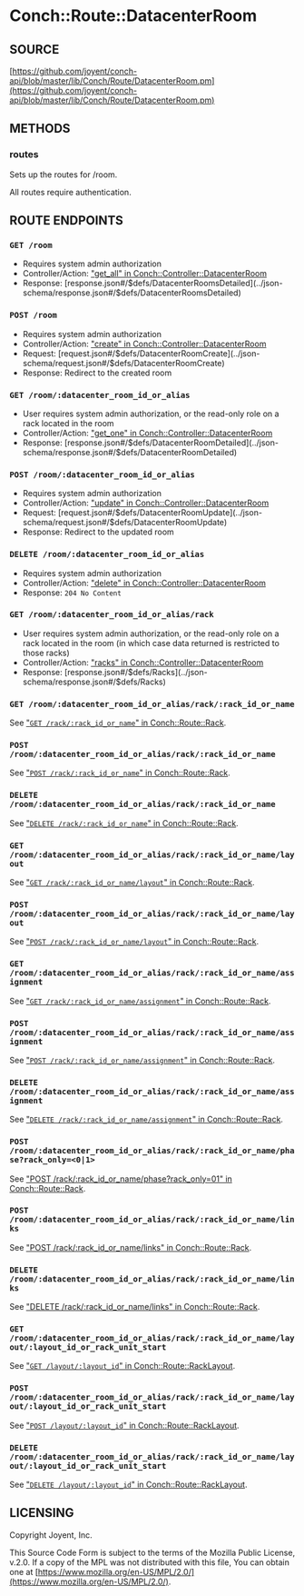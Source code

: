 # Conch::Route::DatacenterRoom

## SOURCE

[https://github.com/joyent/conch-api/blob/master/lib/Conch/Route/DatacenterRoom.pm](https://github.com/joyent/conch-api/blob/master/lib/Conch/Route/DatacenterRoom.pm)

## METHODS

### routes

Sets up the routes for /room.

All routes require authentication.

## ROUTE ENDPOINTS

### `GET /room`

- Requires system admin authorization
- Controller/Action: ["get\_all" in Conch::Controller::DatacenterRoom](../modules/Conch%3A%3AController%3A%3ADatacenterRoom#get_all)
- Response: [response.json#/$defs/DatacenterRoomsDetailed](../json-schema/response.json#/$defs/DatacenterRoomsDetailed)

### `POST /room`

- Requires system admin authorization
- Controller/Action: ["create" in Conch::Controller::DatacenterRoom](../modules/Conch%3A%3AController%3A%3ADatacenterRoom#create)
- Request: [request.json#/$defs/DatacenterRoomCreate](../json-schema/request.json#/$defs/DatacenterRoomCreate)
- Response: Redirect to the created room

### `GET /room/:datacenter_room_id_or_alias`

- User requires system admin authorization, or the read-only role on a rack located in
the room
- Controller/Action: ["get\_one" in Conch::Controller::DatacenterRoom](../modules/Conch%3A%3AController%3A%3ADatacenterRoom#get_one)
- Response: [response.json#/$defs/DatacenterRoomDetailed](../json-schema/response.json#/$defs/DatacenterRoomDetailed)

### `POST /room/:datacenter_room_id_or_alias`

- Requires system admin authorization
- Controller/Action: ["update" in Conch::Controller::DatacenterRoom](../modules/Conch%3A%3AController%3A%3ADatacenterRoom#update)
- Request: [request.json#/$defs/DatacenterRoomUpdate](../json-schema/request.json#/$defs/DatacenterRoomUpdate)
- Response: Redirect to the updated room

### `DELETE /room/:datacenter_room_id_or_alias`

- Requires system admin authorization
- Controller/Action: ["delete" in Conch::Controller::DatacenterRoom](../modules/Conch%3A%3AController%3A%3ADatacenterRoom#delete)
- Response: `204 No Content`

### `GET /room/:datacenter_room_id_or_alias/rack`

- User requires system admin authorization, or the read-only role on a rack located in
the room (in which case data returned is restricted to those racks)
- Controller/Action: ["racks" in Conch::Controller::DatacenterRoom](../modules/Conch%3A%3AController%3A%3ADatacenterRoom#racks)
- Response: [response.json#/$defs/Racks](../json-schema/response.json#/$defs/Racks)

### `GET /room/:datacenter_room_id_or_alias/rack/:rack_id_or_name`

See ["`GET /rack/:rack_id_or_name`" in Conch::Route::Rack](../modules/Conch%3A%3ARoute%3A%3ARack#get-rackrack_id_or_name).

### `POST /room/:datacenter_room_id_or_alias/rack/:rack_id_or_name`

See ["`POST /rack/:rack_id_or_name`" in Conch::Route::Rack](../modules/Conch%3A%3ARoute%3A%3ARack#post-rackrack_id_or_name).

### `DELETE /room/:datacenter_room_id_or_alias/rack/:rack_id_or_name`

See ["`DELETE /rack/:rack_id_or_name`" in Conch::Route::Rack](../modules/Conch%3A%3ARoute%3A%3ARack#delete-rackrack_id_or_name).

### `GET /room/:datacenter_room_id_or_alias/rack/:rack_id_or_name/layout`

See ["`GET /rack/:rack_id_or_name/layout`" in Conch::Route::Rack](../modules/Conch%3A%3ARoute%3A%3ARack#get-rackrack_id_or_namelayout).

### `POST /room/:datacenter_room_id_or_alias/rack/:rack_id_or_name/layout`

See ["`POST /rack/:rack_id_or_name/layout`" in Conch::Route::Rack](../modules/Conch%3A%3ARoute%3A%3ARack#post-rackrack_id_or_namelayout).

### `GET /room/:datacenter_room_id_or_alias/rack/:rack_id_or_name/assignment`

See ["`GET /rack/:rack_id_or_name/assignment`" in Conch::Route::Rack](../modules/Conch%3A%3ARoute%3A%3ARack#get-rackrack_id_or_nameassignment).

### `POST /room/:datacenter_room_id_or_alias/rack/:rack_id_or_name/assignment`

See ["`POST /rack/:rack_id_or_name/assignment`" in Conch::Route::Rack](../modules/Conch%3A%3ARoute%3A%3ARack#post-rackrack_id_or_nameassignment).

### `DELETE /room/:datacenter_room_id_or_alias/rack/:rack_id_or_name/assignment`

See ["`DELETE /rack/:rack_id_or_name/assignment`" in Conch::Route::Rack](../modules/Conch%3A%3ARoute%3A%3ARack#delete-rackrack_id_or_nameassignment).

### `POST /room/:datacenter_room_id_or_alias/rack/:rack_id_or_name/phase?rack_only=<0|1>`

See ["POST /rack/:rack\_id\_or\_name/phase?rack\_only=01" in Conch::Route::Rack](../modules/Conch%3A%3ARoute%3A%3ARack#post-rackrack_id_or_namephaserack_only01).

### `POST /room/:datacenter_room_id_or_alias/rack/:rack_id_or_name/links`

See ["POST /rack/:rack\_id\_or\_name/links" in Conch::Route::Rack](../modules/Conch%3A%3ARoute%3A%3ARack#post-rackrack_id_or_namelinks).

### `DELETE /room/:datacenter_room_id_or_alias/rack/:rack_id_or_name/links`

See ["DELETE /rack/:rack\_id\_or\_name/links" in Conch::Route::Rack](../modules/Conch%3A%3ARoute%3A%3ARack#delete-rackrack_id_or_namelinks).

### `GET /room/:datacenter_room_id_or_alias/rack/:rack_id_or_name/layout/:layout_id_or_rack_unit_start`

See ["`GET /layout/:layout_id`" in Conch::Route::RackLayout](../modules/Conch%3A%3ARoute%3A%3ARackLayout#get-layoutlayout_id).

### `POST /room/:datacenter_room_id_or_alias/rack/:rack_id_or_name/layout/:layout_id_or_rack_unit_start`

See ["`POST /layout/:layout_id`" in Conch::Route::RackLayout](../modules/Conch%3A%3ARoute%3A%3ARackLayout#post-layoutlayout_id).

### `DELETE /room/:datacenter_room_id_or_alias/rack/:rack_id_or_name/layout/:layout_id_or_rack_unit_start`

See ["`DELETE /layout/:layout_id`" in Conch::Route::RackLayout](../modules/Conch%3A%3ARoute%3A%3ARackLayout#delete-layoutlayout_id).

## LICENSING

Copyright Joyent, Inc.

This Source Code Form is subject to the terms of the Mozilla Public License,
v.2.0. If a copy of the MPL was not distributed with this file, You can obtain
one at [https://www.mozilla.org/en-US/MPL/2.0/](https://www.mozilla.org/en-US/MPL/2.0/).
